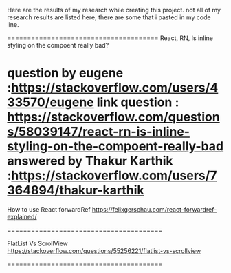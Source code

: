 Here are the results of my research while creating this project.
not all of my research results are listed here, there are some that i pasted in my code line.

======================================
React, RN, Is inline styling on the compoent really bad?

question by eugene :https://stackoverflow.com/users/433570/eugene
link question : https://stackoverflow.com/questions/58039147/react-rn-is-inline-styling-on-the-compoent-really-bad
answered by Thakur Karthik :https://stackoverflow.com/users/7364894/thakur-karthik
=======================================

How to use React forwardRef
https://felixgerschau.com/react-forwardref-explained/

=======================================

FlatList Vs ScrollView
https://stackoverflow.com/questions/55256221/flatlist-vs-scrollview

=======================================